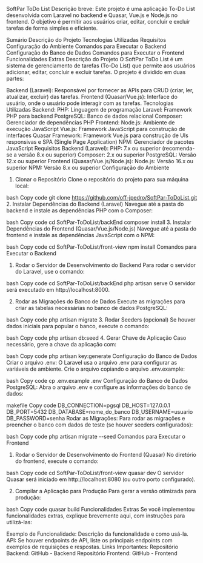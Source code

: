 SoftPar ToDo List
Descrição breve:
Este projeto é uma aplicação To-Do List desenvolvida com Laravel no backend e Quasar, Vue.js e Node.js no frontend. O objetivo é permitir aos usuários criar, editar, concluir e excluir tarefas de forma simples e eficiente.

Sumário
Descrição do Projeto
Tecnologias Utilizadas
Requisitos
Configuração do Ambiente
Comandos para Executar o Backend
Configuração do Banco de Dados
Comandos para Executar o Frontend
Funcionalidades Extras
Descrição do Projeto
O SoftPar ToDo List é um sistema de gerenciamento de tarefas (To-Do List) que permite aos usuários adicionar, editar, concluir e excluir tarefas. O projeto é dividido em duas partes:

Backend (Laravel): Responsável por fornecer as APIs para CRUD (criar, ler, atualizar, excluir) das tarefas.
Frontend (Quasar/Vue.js): Interface do usuário, onde o usuário pode interagir com as tarefas.
Tecnologias Utilizadas
Backend:
PHP: Linguagem de programação
Laravel: Framework PHP para backend
PostgreSQL: Banco de dados relacional
Composer: Gerenciador de dependências PHP
Frontend:
Node.js: Ambiente de execução JavaScript
Vue.js: Framework JavaScript para construção de interfaces
Quasar Framework: Framework Vue.js para construção de UIs responsivas e SPA (Single Page Application)
NPM: Gerenciador de pacotes JavaScript
Requisitos
Backend (Laravel):
PHP: 7.x ou superior (recomenda-se a versão 8.x ou superior)
Composer: 2.x ou superior
PostgreSQL: Versão 12.x ou superior
Frontend (Quasar/Vue.js/Node.js):
Node.js: Versão 16.x ou superior
NPM: Versão 8.x ou superior
Configuração do Ambiente
1. Clonar o Repositório
Clone o repositório do projeto para sua máquina local:

bash
Copy code
git clone https://github.com/off-jpedro/SoftPar-ToDoList.git
2. Instalar Dependências do Backend (Laravel)
Navegue até a pasta do backend e instale as dependências PHP com o Composer:

bash
Copy code
cd SoftPar-ToDoList/backEnd
composer install
3. Instalar Dependências do Frontend (Quasar/Vue.js/Node.js)
Navegue até a pasta do frontend e instale as dependências JavaScript com o NPM:

bash
Copy code
cd SoftPar-ToDoList/front-view
npm install
Comandos para Executar o Backend
1. Rodar o Servidor de Desenvolvimento do Backend
Para rodar o servidor do Laravel, use o comando:

bash
Copy code
cd SoftPar-ToDoList/backEnd
php artisan serve
O servidor será executado em http://localhost:8000.

2. Rodar as Migrações do Banco de Dados
Execute as migrações para criar as tabelas necessárias no banco de dados PostgreSQL:

bash
Copy code
php artisan migrate
3. Rodar Seeders (opcional)
Se houver dados iniciais para popular o banco, execute o comando:

bash
Copy code
php artisan db:seed
4. Gerar Chave de Aplicação
Caso necessário, gere a chave da aplicação com:

bash
Copy code
php artisan key:generate
Configuração do Banco de Dados
Criar o arquivo .env: O Laravel usa o arquivo .env para configurar as variáveis de ambiente. Crie o arquivo copiando o arquivo .env.example:

bash
Copy code
cp .env.example .env
Configuração do Banco de Dados PostgreSQL: Abra o arquivo .env e configure as informações do banco de dados:

makefile
Copy code
DB_CONNECTION=pgsql
DB_HOST=127.0.0.1
DB_PORT=5432
DB_DATABASE=nome_do_banco
DB_USERNAME=usuario
DB_PASSWORD=senha
Rodar as Migrações: Para rodar as migrações e preencher o banco com dados de teste (se houver seeders configurados):

bash
Copy code
php artisan migrate --seed
Comandos para Executar o Frontend
1. Rodar o Servidor de Desenvolvimento do Frontend (Quasar)
No diretório do frontend, execute o comando:

bash
Copy code
cd SoftPar-ToDoList/front-view
quasar dev
O servidor Quasar será iniciado em http://localhost:8080 (ou outro porto configurado).

2. Compilar a Aplicação para Produção
Para gerar a versão otimizada para produção:

bash
Copy code
quasar build
Funcionalidades Extras
Se você implementou funcionalidades extras, explique brevemente aqui, com instruções para utilizá-las:

Exemplo de Funcionalidade: Descrição da funcionalidade e como usá-la.
API: Se houver endpoints de API, liste os principais endpoints com exemplos de requisições e respostas.
Links Importantes:
Repositório Backend: GitHub - Backend
Repositório Frontend: GitHub - Frontend
